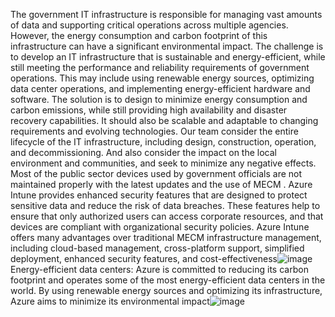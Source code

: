 The government IT infrastructure is responsible for managing vast amounts of data and supporting critical operations across multiple agencies. However, the energy consumption and carbon footprint of this infrastructure can have a significant environmental impact.
The challenge is to develop an IT infrastructure that is sustainable and energy-efficient, while still meeting the performance and reliability requirements of government operations. This may include using renewable energy sources, optimizing data center operations, and implementing energy-efficient hardware and software.
The solution is to design to minimize energy consumption and carbon emissions, while still providing high availability and disaster recovery capabilities. It should also be scalable and adaptable to changing requirements and evolving technologies.
Our team consider the entire lifecycle of the IT infrastructure, including design, construction, operation, and decommissioning. And also consider the impact on the local environment and communities, and seek to minimize any negative effects.
Most of the public sector devices used by government officials are not maintained properly with the latest updates and the use of MECM .
Azure Intune provides enhanced security features that are designed to protect sensitive data and reduce the risk of data breaches. These features help to ensure that only authorized users can access corporate resources, and that devices are compliant with organizational security policies.
Azure Intune offers many advantages over traditional MECM infrastructure management, including cloud-based management, cross-platform support, simplified deployment, enhanced security features, and cost-effectiveness![image](https://user-images.githubusercontent.com/36705598/233802233-3d23c08c-fb51-4432-a64d-47716660c7a3.png)
Energy-efficient data centers: Azure is committed to reducing its carbon footprint and operates some of the most energy-efficient data centers in the world. By using renewable energy sources and optimizing its infrastructure, Azure aims to minimize its environmental impact![image](https://user-images.githubusercontent.com/36705598/233802261-673e8b24-bbf7-466b-908f-42a8ef945f82.png)

